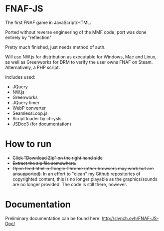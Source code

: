 # FNAF-JS
The first FNAF game in JavaScript/HTML.

Ported without reverse engineering of the MMF code; port was done entirely by "reflection"

Pretty much finished, just needs method of auth.

Will use NW.js for distribution as executable for Windows, Mac and Linux, as well as Greenworks for DRM to verify the user owns FNAF on Steam. Alternatively, a PHP script.

Includes used:
  - JQuery
  - NW.js
  - Greenworks
  - JQuery timer
  - WebP converter
  - SeamlessLoop.js
  - Script loader by chrysls
  - JSDoc3 (for documentation)

# How to run

- ~~Click "Download Zip" on the right hand side~~
- ~~Extract the zip file somewhere.~~
- ~~Open feed.html in Google Chrome (other browsers may work but are unsupported).~~
In an effort to "clean" my Github repositories of copyrighted content, this is no longer playable as the graphics/sounds are no longer provided. The code is still there, however.

# Documentation
Preliminary documentation can be found here: http://slynch.ovh/FNAF-JS-Doc/
